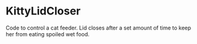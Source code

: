 # KittyLidCloser
Code to control a cat feeder.   Lid closes after a set amount of time to keep her from eating spoiled wet food.

